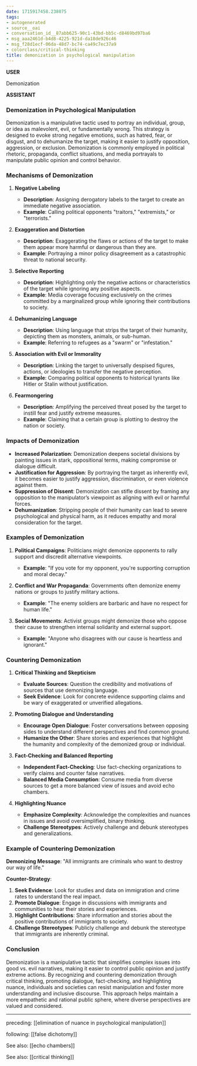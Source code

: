 ```yaml
---
date: 1715917458.238075
tags:
- autogenerated
- source__oai
- conversation_id__87abb625-90c1-43bd-bb5c-d8469bd97ba6
- msg_aaa2461d-b4d8-4225-921d-da18de926c46
- msg_f28d1ecf-06da-48d7-bc74-ca49c7ec37a9
- colorclass/critical-thinking
title: demonization in psychological manipulation
---
```


**USER**

Demonization


**ASSISTANT**

### Demonization in Psychological Manipulation

Demonization is a manipulative tactic used to portray an individual, group, or idea as malevolent, evil, or fundamentally wrong. This strategy is designed to evoke strong negative emotions, such as hatred, fear, or disgust, and to dehumanize the target, making it easier to justify opposition, aggression, or exclusion. Demonization is commonly employed in political rhetoric, propaganda, conflict situations, and media portrayals to manipulate public opinion and control behavior.

### Mechanisms of Demonization

1. **Negative Labeling**
   - **Description**: Assigning derogatory labels to the target to create an immediate negative association.
   - **Example**: Calling political opponents "traitors," "extremists," or "terrorists."

2. **Exaggeration and Distortion**
   - **Description**: Exaggerating the flaws or actions of the target to make them appear more harmful or dangerous than they are.
   - **Example**: Portraying a minor policy disagreement as a catastrophic threat to national security.

3. **Selective Reporting**
   - **Description**: Highlighting only the negative actions or characteristics of the target while ignoring any positive aspects.
   - **Example**: Media coverage focusing exclusively on the crimes committed by a marginalized group while ignoring their contributions to society.

4. **Dehumanizing Language**
   - **Description**: Using language that strips the target of their humanity, depicting them as monsters, animals, or sub-human.
   - **Example**: Referring to refugees as a "swarm" or "infestation."

5. **Association with Evil or Immorality**
   - **Description**: Linking the target to universally despised figures, actions, or ideologies to transfer the negative perception.
   - **Example**: Comparing political opponents to historical tyrants like Hitler or Stalin without justification.

6. **Fearmongering**
   - **Description**: Amplifying the perceived threat posed by the target to instill fear and justify extreme measures.
   - **Example**: Claiming that a certain group is plotting to destroy the nation or society.

### Impacts of Demonization

- **Increased Polarization**: Demonization deepens societal divisions by painting issues in stark, oppositional terms, making compromise or dialogue difficult.
- **Justification for Aggression**: By portraying the target as inherently evil, it becomes easier to justify aggression, discrimination, or even violence against them.
- **Suppression of Dissent**: Demonization can stifle dissent by framing any opposition to the manipulator’s viewpoint as aligning with evil or harmful forces.
- **Dehumanization**: Stripping people of their humanity can lead to severe psychological and physical harm, as it reduces empathy and moral consideration for the target.

### Examples of Demonization

1. **Political Campaigns**: Politicians might demonize opponents to rally support and discredit alternative viewpoints.
   - **Example**: "If you vote for my opponent, you're supporting corruption and moral decay."

2. **Conflict and War Propaganda**: Governments often demonize enemy nations or groups to justify military actions.
   - **Example**: "The enemy soldiers are barbaric and have no respect for human life."

3. **Social Movements**: Activist groups might demonize those who oppose their cause to strengthen internal solidarity and external support.
   - **Example**: "Anyone who disagrees with our cause is heartless and ignorant."

### Countering Demonization

1. **Critical Thinking and Skepticism**
   - **Evaluate Sources**: Question the credibility and motivations of sources that use demonizing language.
   - **Seek Evidence**: Look for concrete evidence supporting claims and be wary of exaggerated or unverified allegations.

2. **Promoting Dialogue and Understanding**
   - **Encourage Open Dialogue**: Foster conversations between opposing sides to understand different perspectives and find common ground.
   - **Humanize the Other**: Share stories and experiences that highlight the humanity and complexity of the demonized group or individual.

3. **Fact-Checking and Balanced Reporting**
   - **Independent Fact-Checking**: Use fact-checking organizations to verify claims and counter false narratives.
   - **Balanced Media Consumption**: Consume media from diverse sources to get a more balanced view of issues and avoid echo chambers.

4. **Highlighting Nuance**
   - **Emphasize Complexity**: Acknowledge the complexities and nuances in issues and avoid oversimplified, binary thinking.
   - **Challenge Stereotypes**: Actively challenge and debunk stereotypes and generalizations.

### Example of Countering Demonization

**Demonizing Message**: "All immigrants are criminals who want to destroy our way of life."

**Counter-Strategy**:
1. **Seek Evidence**: Look for studies and data on immigration and crime rates to understand the real impact.
2. **Promote Dialogue**: Engage in discussions with immigrants and communities to hear their stories and experiences.
3. **Highlight Contributions**: Share information and stories about the positive contributions of immigrants to society.
4. **Challenge Stereotypes**: Publicly challenge and debunk the stereotype that immigrants are inherently criminal.

### Conclusion

Demonization is a manipulative tactic that simplifies complex issues into good vs. evil narratives, making it easier to control public opinion and justify extreme actions. By recognizing and countering demonization through critical thinking, promoting dialogue, fact-checking, and highlighting nuance, individuals and societies can resist manipulation and foster more understanding and inclusive discourse. This approach helps maintain a more empathetic and rational public sphere, where diverse perspectives are valued and considered.


---

preceding: [[elimination of nuance in psychological manipulation]]  


following: [[false dichotomy]]

See also: [[echo chambers]]


See also: [[critical thinking]]